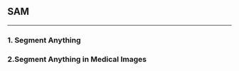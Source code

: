 ## SAM

------

<!-- https://blog.csdn.net/leiduifan6944/article/details/130080159 -->
<!-- SAM,SAM survy,医疗影像的SAM -->

<!-- https://zhuanlan.zhihu.com/p/619962145 -->

<!-- 医疗SAM -->
<!-- https://zhuanlan.zhihu.com/p/625451983 -->

<!-- https://zhuanlan.zhihu.com/p/625171421 -->
<!-- https://zhuanlan.zhihu.com/p/623842237 -->
<!-- https://zhuanlan.zhihu.com/p/626436893 -->
<!-- https://blog.csdn.net/moxibingdao/article/details/130538108 -->

<!-- https://mp.weixin.qq.com/s/m5R5RIINTMaZlCVrWJKCGg
https://mp.weixin.qq.com/s/lITbYzGlqNozAQh4XKr-4Q

徐静 (Jill Tsui):
https://arxiv.org/pdf/2304.12306.pdf

徐静 (Jill Tsui):
https://arxiv.org/pdf/2304.14660.pdf

徐静 (Jill Tsui):
https://arxiv.org/abs/2304.12620

徐静 (Jill Tsui):
https://arxiv.org/pdf/2304.09324.pdf


SAM综述
https://mp.weixin.qq.com/s/39imonlyIdSHYW9VnQhOjw
https://mp.weixin.qq.com/s/l7tf8mgUnm3-RtcS_C1b-w -->

### 1. Segment Anything





### 2.Segment Anything in Medical Images